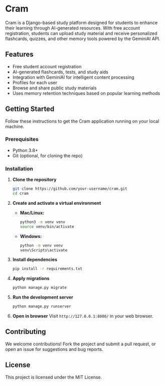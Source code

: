 # Cram

Cram is a Django-based study platform designed for students to enhance their learning through AI-generated resources. With free account registration, students can upload study material and receive personalized flashcards, quizzes, and other memory tools powered by the GeminiAI API.

## Features

- Free student account registration
- AI-generated flashcards, tests, and study aids
- Integration with GeminiAI for intelligent content processing
- Profiles for each user
- Browse and share public study materials
- Uses memory retention techniques based on popular learning methods

## Getting Started

Follow these instructions to get the Cram application running on your local machine.

### Prerequisites

- Python 3.8+
- Git (optional, for cloning the repo)

### Installation

1. **Clone the repository**

   ```bash
   git clone https://github.com/your-username/cram.git
   cd cram
   ```

2. **Create and activate a virtual environment**

   - **Mac/Linux:**
     ```bash
     python3 -m venv venv
     source venv/bin/activate
     ```
   - **Windows:**
     ```bash
     python -m venv venv
     venv\Scripts\activate
     ```

3. **Install dependencies**

   ```bash
   pip install -r requirements.txt
   ```

4. **Apply migrations**

   ```bash
   python manage.py migrate
   ```

5. **Run the development server**

   ```bash
   python manage.py runserver
   ```

6. **Open in browser**
   Visit `http://127.0.0.1:8000/` in your web browser.

## Contributing

We welcome contributions! Fork the project and submit a pull request, or open an issue for suggestions and bug reports.

## License

This project is licensed under the MIT License.

